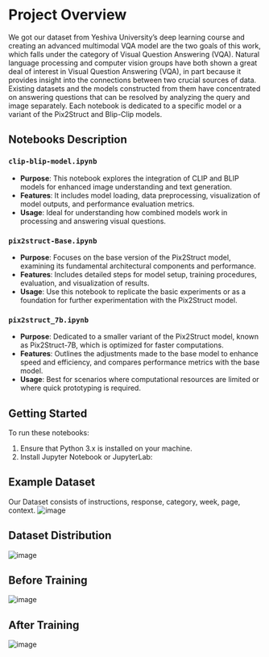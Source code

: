 # Project Overview

We got our dataset from Yeshiva University’s deep learning course and creating an advanced multimodal VQA model are the two goals of this work, which falls under the category of Visual Question Answering (VQA). Natural language processing and computer vision groups have both shown a great deal of interest in Visual Question Answering (VQA), in part because it provides insight into the connections between two crucial sources of data. Existing datasets and the models constructed from them have concentrated on answering questions that can be resolved by analyzing the query and image separately. Each notebook is dedicated to a specific model or a variant of the Pix2Struct and Blip-Clip models.

## Notebooks Description

### `clip-blip-model.ipynb`

- **Purpose**: This notebook explores the integration of CLIP and BLIP models for enhanced image understanding and text generation. 
- **Features**: It includes model loading, data preprocessing, visualization of model outputs, and performance evaluation metrics.
- **Usage**: Ideal for understanding how combined models work in processing and answering visual questions.

### `pix2struct-Base.ipynb`

- **Purpose**: Focuses on the base version of the Pix2Struct model, examining its fundamental architectural components and performance.
- **Features**: Includes detailed steps for model setup, training procedures, evaluation, and visualization of results.
- **Usage**: Use this notebook to replicate the basic experiments or as a foundation for further experimentation with the Pix2Struct model.

### `pix2struct_7b.ipynb`

- **Purpose**: Dedicated to a smaller variant of the Pix2Struct model, known as Pix2Struct-7B, which is optimized for faster computations.
- **Features**: Outlines the adjustments made to the base model to enhance speed and efficiency, and compares performance metrics with the base model.
- **Usage**: Best for scenarios where computational resources are limited or where quick prototyping is required.

## Getting Started

To run these notebooks:
1. Ensure that Python 3.x is installed on your machine.
2. Install Jupyter Notebook or JupyterLab:


## Example Dataset
Our Dataset consists of instructions, response, category, week, page, context.
![image](https://github.com/yeshwanthkesani/VQA_Special_Topics/assets/150316790/892573ec-0de8-41b2-ba73-2d9e789e0cfc)

## Dataset Distribution
![image](https://github.com/yeshwanthkesani/VQA_Special_Topics/assets/150316790/62e33b05-a455-4d6c-a5d1-176071f2d312)


## Before Training
![image](https://github.com/yeshwanthkesani/VQA_Special_Topics/assets/150316790/a9d6b22a-62a7-4e01-adf7-4ccb1a812533)

## After Training 
![image](https://github.com/yeshwanthkesani/VQA_Special_Topics/assets/150316790/fbfe65a0-d2f8-4fa3-baa5-081504d552b3)


